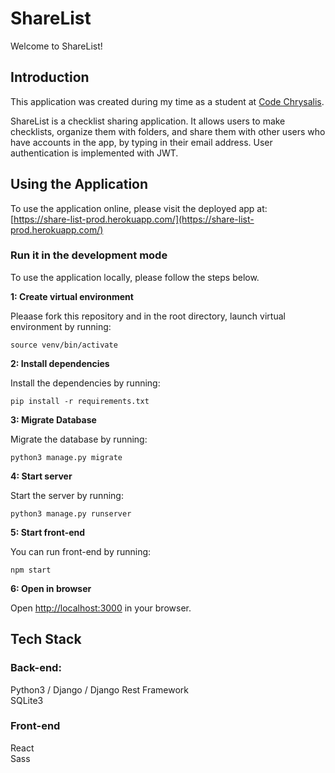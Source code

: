 # ShareList

Welcome to ShareList!

## Introduction

This application was created during my time as a student at [Code Chrysalis](https://www.codechrysalis.io/ "Code Chrysalis Website").

ShareList is a checklist sharing application. It allows users to make checklists, organize them with folders, and share them with other users who have accounts in the app, by typing in their email address. User authentication is implemented with JWT.

## Using the Application

To use the application online, please visit the deployed app at: [https://share-list-prod.herokuapp.com/](https://share-list-prod.herokuapp.com/)

### Run it in the development mode

To use the application locally, please follow the steps below.

**1: Create virtual environment**

Pleaase fork this repository and in the root directory, launch virtual environment by running:

`source venv/bin/activate`

**2: Install dependencies**

Install the dependencies by running:

`pip install -r requirements.txt`

**3: Migrate Database**

Migrate the database by running:

`python3 manage.py migrate`

**4: Start server**

Start the server by running:

`python3 manage.py runserver`

**5: Start front-end**

You can run front-end by running:

`npm start`

**6: Open in browser**

Open [http://localhost:3000](http://localhost:3000) in your browser.

## Tech Stack

### Back-end:

Python3 / Django / Django Rest Framework\
SQLite3

### Front-end

React \
Sass
